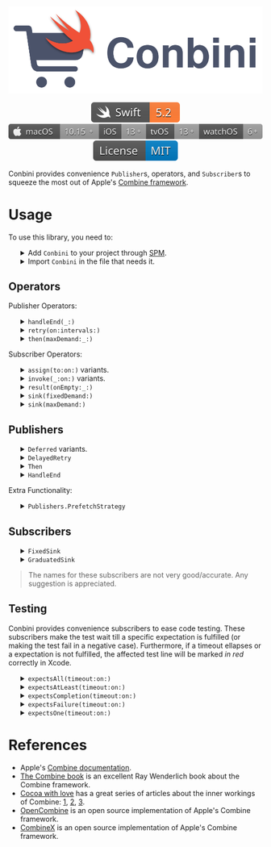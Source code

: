 <p align="center">
    <img src="docs/assets/Conbini.svg" alt="Conbini icon"/>
</p>

<p align="center">
    <img src="docs/assets/badges/Swift.svg" alt="Swift 5.2">
    <img src="docs/assets/badges/Apple.svg" alt="macOS 10.15+ - iOS 13+ - tvOS 13+ - watchOS 6+">
    <a href="http://doge.mit-license.org"><img src="docs/assets/badges/License.svg" alt="MIT License"></a>
</p>

Conbini provides convenience `Publisher`s, operators, and `Subscriber`s to squeeze the most out of Apple's [Combine framework](https://developer.apple.com/documentation/combine).

# Usage

To use this library, you need to:

<ul>
<details><summary>Add <code>Conbini</code> to your project through <a href="https://github.com/apple/swift-package-manager/tree/master/Documentation">SPM</a>.</summary><p>

```swift
// swift-tools-version:5.2
import PackageDescription

let package = Package(
    /* Your package name, supported platforms, and generated products go here */
    dependencies: [
        .package(url: "https://github.com/dehesa/Conbini.git", from: "0.6.0")
    ],
    targets: [
        .target(name: /* Your target name here */, dependencies: ["Conbini"])
    ]
)
```

</p></details>

<details><summary>Import <code>Conbini</code> in the file that needs it.</summary><p>

```swift
import Conbini
```

The testing conveniences depend on [XCTest](https://developer.apple.com/documentation/xctest), which is not available on regular execution. That is why Conbini is offered in two flavors:

-   `import Conbini` includes all code excepts the testing conveniences.
-   `import ConbiniForTesting` includes the testing functionality only.

</p></details>
</ul>

## Operators

Publisher Operators:

<ul>

<details><summary><code>handleEnd(_:)</code></summary><p>

Executes (only once) the provided closure when the publisher completes (whether successfully or with a failure) or when the publisher gets cancelled.

It performs the same operation that the standard `handleEvents(receiveSubscription:receiveOutput:receiveCompletion:receiveCancel:receiveRequest:)` would perform if you add similar closures to `receiveCompletion` and `receiveCancel`.

```swift
let publisher = upstream.handleEnd { (completion) in
    switch completion {
    case .none: // The publisher got cancelled.
    case .finished: // The publisher finished successfully.
    case .failure(let error): // The publisher generated an error.
    }
}
```

</p></details>

<details><summary><code>retry(on:intervals:)</code></summary><p>

Attempts to recreate a failed subscription with the upstream publisher a given amount of times waiting the specified number of seconds between failed attempts.

```swift
let apiCallPublisher.retry(on: queue, intervals: [0.5, 2, 5])
// Same functionality to retry(3), but waiting between attemps 0.5, 2, and 5 seconds after each failed attempt.
```

This operator accept any scheduler conforming to `Scheduler` (e.g. `DispatchQueue`, `RunLoop`, etc). You can also optionally tweak the tolerance and scheduler operations.

</p></details>

<details><summary><code>then(maxDemand:_:)</code></summary><p>

Ignores all values and executes the provided publisher once a successful completion is received. If a failed completion is emitted, it is forwarded downstream.

```swift
let publisher = setConfigurationOnServer.then {
    subscribeToWebsocket.publisher
}
```

This operator optionally lets you control backpressure with its `maxDemand` parameter. The parameter behaves like `flatMap`'s `maxPublishers`, which specifies the maximum demand requested to the upstream at any given time.

</p></details>
</ul>

Subscriber Operators:

<ul>
<details><summary><code>assign(to:on:)</code> variants.</summary><p>

Combine's `assign(to:on:)` operation creates memory cycles when the "on" object also holds the publisher's cancellable. A common situation happens when assigning a value to `self`.

```swift
class CustomObject {
    var value: Int = 0
    var cancellable: AnyCancellable? = nil

    func performOperation() {
        cancellable = numberPublisher.assign(to: \.value, on: self)
    }
}
```

Conbini's `assign(to:onWeak:)` operator points to the given object weakly with the added benefit of cancelling the pipeline when the object is deinitialized.

Conbini also introduces the `assign(to:onUnowned:)` operator which also avoids memory cycles, but uses `unowned` instead.

</p></details>

<details><summary><code>invoke(_:on:)</code> variants.</summary><p>

This operator calls the specified function on the given value/reference passing the upstream value.

```swift
struct Custom {
    func performOperation(_ value: Int) { /* do something */ }
}

let instance = Custom()
let cancellable = [1, 2, 3].publisher.invoke(Custom.performOperation, on: instance)
```

Conbini also offers the variants `invoke(_:onWeak:)` and `invoke(_:onUnowned:)`, which avoid memory cycles on reference types.

</p></details>

<details><summary><code>result(onEmpty:_:)</code></summary><p>

It subscribes to the receiving publisher and executes the provided closure when a value is received. In case of failure, the handler is executed with such failure.

```swift
let cancellable = serverRequest.result { (result) in
    switch result {
    case .success(let value): ...
    case .failure(let error): ...
    }
}
```

The operator lets you optionally generate an error (which will be consumed by your `handler`) for cases where upstream completes without a value.

</p></details>

<details><summary><code>sink(fixedDemand:)</code></summary><p>

It subscribes upstream and request exactly `fixedDemand` values (after which the subscriber completes). The subscriber may receive zero to `fixedDemand` of values before completing, but never more than that.

```swift
let cancellable = upstream.sink(fixedDemand: 5, receiveCompletion: { (completion) in ... }) { (value) in ... }
```

</p></details>

<details><summary><code>sink(maxDemand:)</code></summary><p>

It subscribes upstream requesting `maxDemand` values and always keeping the same backpressure.

```swift
let cancellable = upstream.sink(maxDemand: 3) { (value) in ... }
```

</p></details>
</ul>

## Publishers

<ul>
<details><summary><code>Deferred</code> variants.</summary><p>

These publishers accept a closure that is executed once a _greater-than-zero_ demand is requested. There are several flavors:

<ul>
<details><summary><code>DeferredValue</code> emits a single value and then completes.</summary><p>

The value is not provided/cached, but instead a closure will generate it. The closure is executed once a positive subscription is received.

```swift
let publisher = DeferredValue<Int,CustomError> {
    return intenseProcessing()
}
```

A `Try` variant is also offered, enabling you to `throw` from within the closure. It loses the concrete error type (i.e. it gets converted to `Swift.Error`).

</p></details>

<details><summary><code>DeferredResult</code> forwards downstream a value or a failure depending on the generated <code>Result</code>.</summary><p>

```swift
let publisher = DeferredResult {
    guard someExpression else { return .failure(CustomError()) }
    return .success(someValue)
}
```

</p></details>

<details><summary><code>DeferredComplete</code> forwards a completion event (whether success or failure).</summary><p>

```swift
let publisher = DeferredComplete {
    return errorOrNil
}
```

A `Try` variant is also offered, enabling you to `throw` from within the closure; but it loses the concrete error type (i.e. gets converted to `Swift.Error`).

</p></details>

<details><summary><code>DeferredPassthrough</code> provides a passthrough subject in a closure to be used to send values downstream.</summary><p>

It is similar to wrapping a `Passthrough` subject on a `Deferred` closure, with the diferrence that the `Passthrough` given on the closure is already _wired_ on the publisher chain and can start sending values right away. Also, the memory management is taken care of and every new subscriber receives a new subject (closure re-execution).

```swift
let publisher = DeferredPassthrough { (subject) in
    subject.send(something)
    subject.send(somethingElse)
    subject.send(completion: .finished)
}
```

</p></details>
</ul>

There are several reason for these publishers to exist instead of using other `Combine`-provided closure such as `Just`, `Future`, or `Deferred`:

-   Combine's `Just` forwards a value immediately and each new subscriber always receive the same value.
-   Combine's `Future` executes its closure right away (upon initialization) and then cache the returned value. That value is then forwarded for any future subscription.
    </br>`Deferred...` publishers await for subscriptions and a _greater-than-zero_ demand before executing. This also means, the closure will re-execute for any new subscriber.
-   Combine's `Deferred` has similar functionality to Conbini's, but it only accepts a publisher.
    </br>This becomes annoying when compounding operators.

</p></details>

<details><summary><code>DelayedRetry</code></summary><p>

It provides the functionality of the `retry(on:intervals:)` operator.

</p></details>

<details><summary><code>Then</code></summary><p>

It provides the functionality of the `then` operator.

</p></details>

<details><summary><code>HandleEnd</code></summary><p>

It provides the functionality of the `handleEnd(_:)` operator.

</p></details>
</ul>

Extra Functionality:

<ul>
<details><summary><code>Publishers.PrefetchStrategy</code></summary><p>

It has been extended with a `.fatalError(message:file:line:)` option to stop execution if the buffer is filled. This is useful during development and debugging and for cases when you are sure the buffer will never be filled.

```swift
publisher.buffer(size: 10, prefetch: .keepFull, whenFull: .fatalError())
```

</p></details>
</ul>

## Subscribers

<ul>
<details><summary><code>FixedSink</code></summary><p>

It requests a fixed amount of values upon subscription and once if has received them all it completes/cancel the pipeline.
The values are requested through backpressure, so no more than the allowed amount of values are generated upstream.

```swift
let subscriber = FixedSink(demand: 5) { (value) in ... }
upstream.subscribe(subscriber)
```

</p></details>

<details><summary><code>GraduatedSink</code></summary><p>

It requests a fixed amount of values upon subscription and always keep the same demand by asking one more value upon input reception. The standard `Subscribers.Sink` requests an `.unlimited` amount of values upon subscription. This might not be what we want since some times a control of in-flight values might be desirable (e.g. allowing only _n_ in-flight\* API calls at the same time).

```swift
let subscriber = GraduatedSink(maxDemand: 3) { (value) in ... }
upstream.subscribe(subscriber)
```

</p></details>
</ul>

> The names for these subscribers are not very good/accurate. Any suggestion is appreciated.

## Testing

Conbini provides convenience subscribers to ease code testing. These subscribers make the test wait till a specific expectation is fulfilled (or making the test fail in a negative case). Furthermore, if a timeout ellapses or a expectation is not fulfilled, the affected test line will be marked _in red_ correctly in Xcode.

<ul>

<details><summary><code>expectsAll(timeout:on:)</code></summary><p>

It subscribes to a publisher making the running test wait for zero or more values and a successful completion.

```swift
let emittedValues = publisherChain.expectsAll(timeout: 0.8, on: test)
```

</p></details>

<details><summary><code>expectsAtLeast(timeout:on:)</code></summary><p>

It subscribes to a publisher making the running test wait for at least the provided amount of values. Once the provided amount of values is received, the publisher gets cancelled and the values are returned.

```swift
let emittedValues = publisherChain.expectsAtLeast(values: 5, timeout: 0.8, on: test)
```

This operator/subscriber accepts an optional closure to check every value received.

```swift
let emittedValues = publisherChain.expectsAtLeast(values: 5, timeout: 0.8, on: test) { (value) in
    XCTAssert...
}
```

</p></details>

<details><summary><code>expectsCompletion(timeout:on:)</code></summary><p>

It subscribes to a publisher making the running test wait for a successful completion while ignoring all emitted values.

```swift
publisherChain.expectsCompletion(timeout: 0.8, on: test)
```

</p></details>

<details><summary><code>expectsFailure(timeout:on:)</code></summary><p>

It subscribes to a publisher making the running test wait for a failed completion while ignoring all emitted values.

```swift
publisherChain.expectsFailure(timeout: 0.8, on: test)
```

</p></details>

<details><summary><code>expectsOne(timeout:on:)</code></summary><p>

It subscribes to a publisher making the running test wait for a single value and a successful completion. If more than one value are emitted or the publisher fails, the subscription gets cancelled and the test fails.

```swift
let emittedValue = publisherChain.expectsOne(timeout: 0.8, on: test)
```

</p></details>
</ul>

# References

-   Apple's [Combine documentation](https://developer.apple.com/documentation/combine).
-   [The Combine book](https://store.raywenderlich.com/products/combine-asynchronous-programming-with-swift) is an excellent Ray Wenderlich book about the Combine framework.
-   [Cocoa with love](https://www.cocoawithlove.com) has a great series of articles about the inner workings of Combine: [1](https://www.cocoawithlove.com/blog/twenty-two-short-tests-of-combine-part-1.html), [2](https://www.cocoawithlove.com/blog/twenty-two-short-tests-of-combine-part-2.html), [3](https://www.cocoawithlove.com/blog/twenty-two-short-tests-of-combine-part-3.html).
-   [OpenCombine](https://github.com/broadwaylamb/OpenCombine) is an open source implementation of Apple's Combine framework.
-   [CombineX](https://github.com/cx-org/CombineX) is an open source implementation of Apple's Combine framework.
